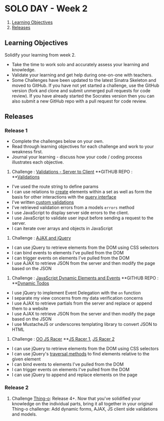 # SOLO DAY - Week 2


1. [Learning Objectives](#learning-objectives)
1. [Releases](#releases)


## Learning Objectives
Solidify your learning from week 2.
* Take the time to work solo and accurately assess your learning and knowledge.
* Validate your learning and get help during one-on-one with teachers.
* Some Challenges have been updated to the latest Sinatra Skeleton and moved to GitHub.  If you have not yet started a challenge, use the GitHub version (fork and clone and submit unmerged pull requests for code review).  If you have already started the Socrates version then you can also submit a new GitHub repo with a pull request for code review.

## Releases
### Release 1

* Complete the challenges below on your own. 
* Read through learning objectives for each challenge and work to your weakness first.  
* Journal your learning - discuss how your code / coding process illustrates
  each objective.

1. Challenge : [Validations - Server to Client](http://socrates.devbootcamp.com/challenges/398)  **GITHUB REPO : **[Validations](https://github.com/fox-squirrels-2013/ar-propagate-validations)
  * I've used the route string to define params
  * I can use relations to
   [create](http://api.rubyonrails.org/classes/ActiveRecord/Relation.html#method-i-create)
   elements within a set as well as form the basis for other interactions with the
   [query interface](http://guides.rubyonrails.org/active_record_querying.html)
  * I've written [custom
   validations](http://guides.rubyonrails.org/active_record_validations.html#performing-custom-validations)
  * I've retrieved validation errors from a models `errors` method
  * I use JavaScript to display server side errors to the client.
  * I use JavaScript to validate user input before sending a request to the server.
  * I can iterate over arrays and objects in JavaScript
1. Challenge : [AJAX and jQuery](http://socrates.devbootcamp.com/challenges/394)
  * I can use jQuery to retrieve elements from the DOM using CSS selectors
  * I can bind events to elements I've pulled from the DOM
  * I can trigger events on elements I've pulled from the DOM
  * I use AJAX to retrieve JSON from the server and then modify the page based on the JSON

1. Challenge : [JavaScript Dynamic Elements and Events](http://socrates.devbootcamp.com/challenges/400)  **GITHUB REPO : **[Dynamic Todos](https://github.com/fox-squirrels-2013/CHALLENGE_dynamic_todos)
  * I use jQuery to implement Event Delegation with the `on` function
  * I separate my view concerns from my data verification concerns
  * I use AJAX to retrieve partials from the server and replace or append
   them to a website
  * I use AJAX to retrieve JSON from the server and then modify the page based on
   the JSON
  * I use MustacheJS or underscores templating library to convert JSON to HTML
1. Challenge : [OO JS Racer](http://socrates.devbootcamp.com/challenges/297) **[JS Racer 1](http://socrates.devbootcamp.com/challenges/294), [JS Racer 2](http://socrates.devbootcamp.com/challenges/295)
  * I can use jQuery to retrieve elements from the DOM using CSS selectors
  * I can use jQuery's [traversal methods](http://api.jquery.com/category/traversing/) to find elements relative to the given element
  * I can bind events to elements I've pulled from the DOM
  * I can trigger events on elements I've pulled from the DOM
  * I can use jQuery to append and replace elements on the page

### Release 2

1. Challenge [Thing-o](https://github.com/fox-squirrels-2013/CHALLENGE_thing-o): Release 4+. Now that you've solidified your knowledge on the individual parts, bring it all together in your original Thing-o challenge: Add dynamic forms, AJAX, JS client side validations and models. 
